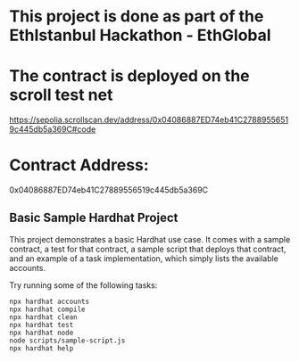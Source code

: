 # This project is done as part of the EthIstanbul Hackathon - EthGlobal #

# The contract is deployed on the scroll test net

https://sepolia.scrollscan.dev/address/0x04086887ED74eb41C27889556519c445db5a369C#code

# Contract Address:
0x04086887ED74eb41C27889556519c445db5a369C



## Basic Sample Hardhat Project

This project demonstrates a basic Hardhat use case. It comes with a sample contract, a test for that contract, a sample script that deploys that contract, and an example of a task implementation, which simply lists the available accounts.

Try running some of the following tasks:

```shell
npx hardhat accounts
npx hardhat compile
npx hardhat clean
npx hardhat test
npx hardhat node
node scripts/sample-script.js
npx hardhat help
```
